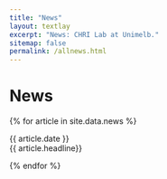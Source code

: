 ```yaml
---
title: "News"
layout: textlay
excerpt: "News: CHRI Lab at Unimelb."
sitemap: false
permalink: /allnews.html
---
```


# News

<div class="well">
{% for article in site.data.news %}
<p>{{ article.date }}<br/>
{{ article.headline}}</p>
{% endfor %}
</div>
